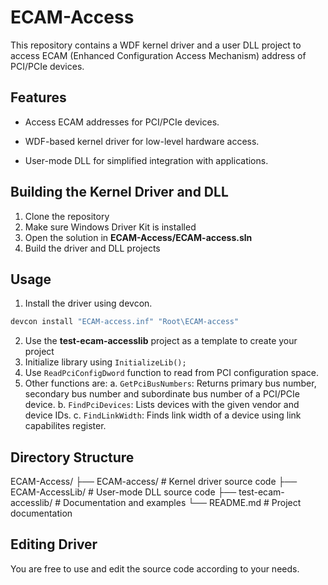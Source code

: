 # ECAM-Access

This repository contains a WDF kernel driver and a user DLL project to access ECAM (Enhanced Configuration Access Mechanism) address of PCI/PCIe devices.

## Features

* Access ECAM addresses for PCI/PCIe devices.

* WDF-based kernel driver for low-level hardware access.

* User-mode DLL for simplified integration with applications.

## Building the Kernel Driver and DLL

1. Clone the repository
2. Make sure Windows Driver Kit is installed
3. Open the solution in **ECAM-Access/ECAM-access.sln**
4. Build the driver and DLL projects

## Usage 

1. Install the driver using devcon.
```bash
devcon install "ECAM-access.inf" "Root\ECAM-access" 
```
2. Use the **test-ecam-accesslib** project as a template to create your project
3. Initialize library using `InitializeLib();`
4. Use `ReadPciConfigDword` function to read from PCI configuration space.
5. Other functions are:
    a. `GetPciBusNumbers`: Returns primary bus number, secondary bus number and subordinate bus number of a PCI/PCIe device.
    b. `FindPciDevices`: Lists devices with the given vendor and device IDs.
    c. `FindLinkWidth`: Finds link width of a device using link capabilites register.

## Directory Structure
ECAM-Access/
├── ECAM-access/            # Kernel driver source code
├── ECAM-AccessLib/         # User-mode DLL source code
├── test-ecam-accesslib/    # Documentation and examples
└── README.md               # Project documentation

## Editing Driver
You are free to use and edit the source code according to your needs. 

